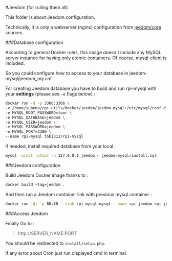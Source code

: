 #Jeedom (for rulling them all)

This folder is about Jeedom configuration.

Technically, it is only a webserver (nginx) configuration from [jeedom/core](https://github.com/jeedom/core) sources.

###Database configuration

According to general Docker rules, this image doesn't include any MySQL server instance for having only atomic containers. Of course, mysql-client is included.

So you could configure how to access to your database in jeedom-mysql/jeedom_my.cnf.

For creating Jeedom database you have to build and run rpi-mysql with your **settings** (please see `-e` flags below) :

```bash
docker run -d -p 3306:3306 \
-v /home/subena/rpi-utils/docker/jeedom/jeedom-mysql:/etc/mysql/conf.d \
-e MYSQL_ROOT_PASSWORD=toor \
-e MYSQL_DATABASE=jeedom \
-e MYSQL_USER=jeedom \
-e MYSQL_PASSWORD=jeedom \
-e MYSQL_PORT=3306 \
--name rpi-mysql tobi312/rpi-mysql
```

If needed, install required database from your local :
```bash
mysql -uroot -ptoor -h 127.0.0.1 jeedom < jeedom-mysql/install.sql
```

###Jeedom configuration

Build Jeedom Docker image thanks to :
```bash
docker build —tag=jeedom .
```

And then run a Jeedom container link with previous mysql container :
```bash
docker run -dt -p 80:80 --link rpi-mysql:mysql --name rpi-jeedom rpi-jeedom
```
###Access Jeedom

Finally Go to : 

> http://SERVER_NAME:PORT

You should be redirected to `install/setup.php`.

If any error about Cron just run displayed cmd in terminal.
